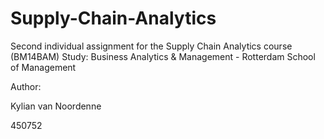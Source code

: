 # Supply-Chain-Analytics
Second individual assignment for the Supply Chain Analytics course (BM14BAM)
Study: Business Analytics & Management - Rotterdam School of Management

Author:

Kylian van Noordenne

450752

